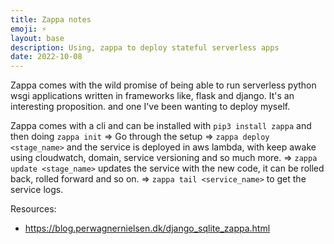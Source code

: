 ```yaml
---
title: Zappa notes
emoji: ⚡️
layout: base
description: Using, zappa to deploy stateful serverless apps
date: 2022-10-08
--- 
```


Zappa comes with the wild promise of being able to run serverless python wsgi applications written in frameworks like, flask and django. It's an interesting proposition. and one I've been wanting to deploy myself.

Zappa comes with a cli and can be installed with `pip3 install zappa` and then doing `zappa init` => Go through the setup => `zappa deploy <stage_name>` and the service is deployed in aws lambda, with keep awake using cloudwatch, domain, service versioning and so much more. => `zappa update <stage_name>` updates the service with the new code, it can be rolled back, rolled forward and so on. => `zappa tail <service_name>` to get the service logs.



Resources:
- https://blog.perwagnernielsen.dk/django_sqlite_zappa.html
